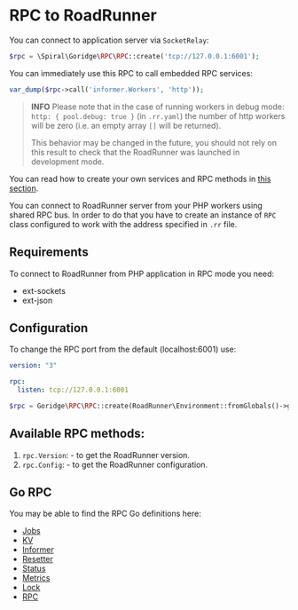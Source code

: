 # RPC to RoadRunner

You can connect to application server via `SocketRelay`:

```php
$rpc = \Spiral\Goridge\RPC\RPC::create('tcp://127.0.0.1:6001');
```

You can immediately use this RPC to call embedded RPC services:

```php
var_dump($rpc->call('informer.Workers', 'http'));
```

> **INFO**
> Please note that in the case of running workers in debug mode:
> `http: { pool.debug: true }` (in `.rr.yaml`) the number of http workers will be zero (i.e. an empty array `[]` will be
> returned).
>
> This behavior may be changed in the future, you should not rely on this result to check that the
> RoadRunner was launched in development mode.

You can read how to create your own services and RPC methods in [this section](../customization/plugin.md).

You can connect to RoadRunner server from your PHP workers using shared RPC bus. In order to do that you have to create
an instance of `RPC` class configured to work with the address specified in `.rr` file.

## Requirements

To connect to RoadRunner from PHP application in RPC mode you need:

- ext-sockets
- ext-json

## Configuration

To change the RPC port from the default (localhost:6001) use:

```yaml
version: "3"

rpc:
  listen: tcp://127.0.0.1:6001
```

```php
$rpc = Goridge\RPC\RPC::create(RoadRunner\Environment::fromGlobals()->getRPCAddress());
```

## Available RPC methods:

1. `rpc.Version`: - to get the RoadRunner version.
2. `rpc.Config`: - to get the RoadRunner configuration.

## Go RPC

You may be able to find the RPC Go definitions here:

- [Jobs](https://github.com/roadrunner-server/jobs/blob/master/rpc.go)
- [KV](https://github.com/roadrunner-server/kv/blob/master/rpc.go)
- [Informer](https://github.com/roadrunner-server/informer/blob/master/rpc.go)
- [Resetter](https://github.com/roadrunner-server/resetter/blob/master/rpc.go)
- [Status](https://github.com/roadrunner-server/status/blob/master/rpc.go)
- [Metrics](https://github.com/roadrunner-server/metrics/blob/master/rpc.go)
- [Lock](https://github.com/roadrunner-server/lock/blob/master/rpc.go)
- [RPC](https://github.com/roadrunner-server/rpc/blob/master/rpc.go)
